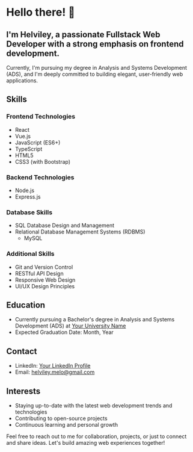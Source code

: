 # Hello there! 👋

## I'm Helviley, a passionate Fullstack Web Developer with a strong emphasis on frontend development. 

Currently, I'm pursuing my degree in Analysis and Systems Development (ADS), and I'm deeply committed to building elegant, user-friendly web applications.

## Skills 

### Frontend Technologies 

- React
- Vue.js
- JavaScript (ES6+)
- TypeScript
- HTML5
- CSS3 (with Bootstrap)

### Backend Technologies

- Node.js
- Express.js

### Database Skills

- SQL Database Design and Management
- Relational Database Management Systems (RDBMS)
  - MySQL

### Additional Skills

- Git and Version Control
- RESTful API Design
- Responsive Web Design
- UI/UX Design Principles


## Education

- Currently pursuing a Bachelor's degree in Analysis and Systems Development (ADS) at [Your University Name](https://www.university-name.edu)
- Expected Graduation Date: Month, Year

## Contact

- LinkedIn: [Your LinkedIn Profile]([https://www.linkedin.com/in/your-profile](https://www.linkedin.com/in/helviley-lacerda-2253a2115/))
- Email: helviley.melo@gmail.com

## Interests

- Staying up-to-date with the latest web development trends and technologies
- Contributing to open-source projects
- Continuous learning and personal growth

Feel free to reach out to me for collaboration, projects, or just to connect and share ideas. Let's build amazing web experiences together!
